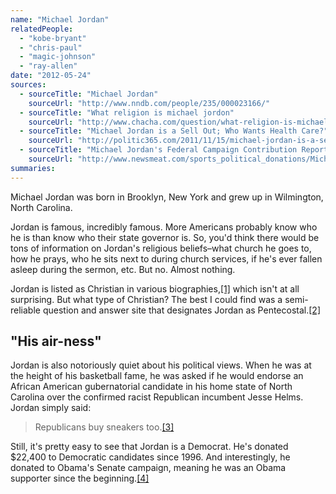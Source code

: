 ```yaml
---
name: "Michael Jordan"
relatedPeople:
  - "kobe-bryant"
  - "chris-paul"
  - "magic-johnson"
  - "ray-allen"
date: "2012-05-24"
sources:
  - sourceTitle: "Michael Jordan"
    sourceUrl: "http://www.nndb.com/people/235/000023166/"
  - sourceTitle: "What religion is michael jordon"
    sourceUrl: "http://www.chacha.com/question/what-religion-is-michael-jordan"
  - sourceTitle: "Michael Jordan is a Sell Out; Who Wants Health Care?"
    sourceUrl: "http://politic365.com/2011/11/15/michael-jordan-is-a-sell-out-who-wants-healthcare/"
  - sourceTitle: "Michael Jordan's Federal Campaign Contribution Report"
    sourceUrl: "http://www.newsmeat.com/sports_political_donations/Michael_Jordan.php"
summaries:
---
```


Michael Jordan was born in Brooklyn, New York and grew up in Wilmington, North Carolina.

Jordan is famous, incredibly famous. More Americans probably know who he is than know who their state governor is. So, you'd think there would be tons of information on Jordan's religious beliefs–what church he goes to, how he prays, who he sits next to during church services, if he's ever fallen asleep during the sermon, etc. But no. Almost nothing.

Jordan is listed as Christian in various biographies,<a class="source-citation" href="#http%3A%2F%2Fwww.nndb.com%2Fpeople%2F235%2F000023166%2F" title="Michael Jordan">[1]</a> which isn't at all surprising. But what type of Christian? The best I could find was a semi-reliable question and answer site that designates Jordan as Pentecostal.<a class="source-citation" href="#http%3A%2F%2Fwww.chacha.com%2Fquestion%2Fwhat-religion-is-michael-jordan" title="What religion is michael jordon">[2]</a>

## "His air-ness"

Jordan is also notoriously quiet about his political views. When he was at the height of his basketball fame, he was asked if he would endorse an African American gubernatorial candidate in his home state of North Carolina over the confirmed racist Republican incumbent Jesse Helms. Jordan simply said:

>Republicans buy sneakers too.<a class="source-citation" href="#http%3A%2F%2Fpolitic365.com%2F2011%2F11%2F15%2Fmichael-jordan-is-a-sell-out-who-wants-healthcare%2F" title="Michael Jordan is a Sell Out; Who Wants Health Care?">[3]</a>

Still, it's pretty easy to see that Jordan is a Democrat. He's donated $22,400 to Democratic candidates since 1996. And interestingly, he donated to Obama's Senate campaign, meaning he was an Obama supporter since the beginning.<a class="source-citation" href="#http%3A%2F%2Fwww.newsmeat.com%2Fsports_political_donations%2FMichael_Jordan.php" title="Michael Jordan&apos;s Federal Campaign Contribution Report">[4]</a>